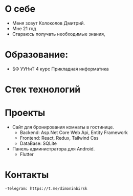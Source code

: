 # О себе

- Меня зовут Колоколов Дмитрий.
- Мне 21 год
- Стараюсь получать необходимые знания, 

# Образование:
  - БФ УУНиТ 4 курс Прикладная информатика

# Стек технологий
  

# Проекты
  - Сайт для бронирования комнаты в гостинице. 
    - Backend: Asp.Net Core Web Api, Entity Framework
    - Frontend: React, Redux, Tailwind Css
    - DataBase: SQLite
  - Панель администратора для Android.  
    - Flutter
 
 # Контакты
    -Telegram: https://t.me/dimoninbirsk



